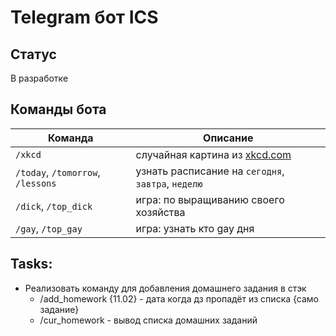 # Telegram бот ICS
## Статус

В разработке

## Команды бота

| Команда                           | Описание                                           |
|-----------------------------------|----------------------------------------------------|
| `/xkcd`                           | случайная картина из [xkcd.com](https://xkcd.com/) |
| `/today`, `/tomorrow`, `/lessons` | узнать расписание на `сегодня`, `завтра`, `неделю` |
| `/dick`, `/top_dick`              | игра: по выращиванию своего хозяйства              |
| `/gay`, `/top_gay`                | игра: узнать кто gay дня                           |

## Tasks:
- Реализовать команду для добавления домашнего задания в стэк
  - /add_homework {11.02} - дата когда дз пропадёт из списка {само задание}
  - /cur_homework - вывод списка домашних заданий
